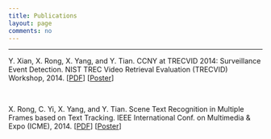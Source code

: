 ```yaml
---
title: Publications
layout: page
comments: no
---
```


----------

Y. Xian, X. Rong, X. Yang, and Y. Tian. CCNY at TRECVID 2014: Surveillance Event Detection. NIST TREC Video Retrieval Evaluation (TRECVID) Workshop, 2014. [[PDF](/publications/pdf/TRECVID14_SED.pdf)] [[Poster](/publications/pdf/TRECVID14_SED_Poster.pdf)]

<br>

X. Rong, C. Yi, X. Yang, and Y. Tian. Scene Text Recognition in Multiple Frames based on Text Tracking. IEEE International Conf. on Multimedia & Expo (ICME), 2014. [[PDF](/publications/pdf/ICME14.pdf)] [[Poster](/publications/pdf/ICME14_Poster.pdf)]
